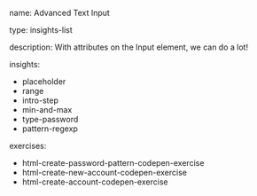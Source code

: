 name: Advanced Text Input

type: insights-list

description: With attributes on the Input element, we can do a lot!

insights:
  - placeholder
  - range
  - intro-step
  - min-and-max
  - type-password
  - pattern-regexp

exercises:
  - html-create-password-pattern-codepen-exercise
  - html-create-new-account-codepen-exercise
  - html-create-account-codepen-exercise
